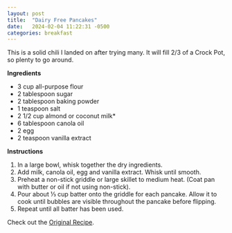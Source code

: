```yaml
---
layout: post
title:  "Dairy Free Pancakes"
date:   2024-02-04 11:22:31 -0500
categories: breakfast
---
```

This is a solid chili I landed on after trying many. It will fill 2/3 of a Crock Pot, so plenty to go around.

**Ingredients**

* 3 cup all-purpose flour
* 2 tablespoon sugar
* 2 tablespoon baking powder
* 1 teaspoon salt
* 2 1/2 cup almond or coconut milk*
* 6 tablespoon canola oil
* 2 egg
* 2 teaspoon vanilla extract

**Instructions**

1. In a large bowl, whisk together the dry ingredients.
2. Add milk, canola oil, egg and vanilla extract. Whisk until smooth.
3. Preheat a non-stick griddle or large skillet to medium heat. (Coat pan with butter or oil if not using non-stick).
4. Pour about ⅓ cup batter onto the griddle for each pancake. Allow it to cook until bubbles are visible throughout the pancake before flipping.
5. Repeat until all batter has been used.

Check out the [Original Recipe][original-recipe].

[original-recipe]: https://www.simplywhisked.com/extra-fluffy-dairy-free-pancakes/#tasty-recipes-16205-jump-target
